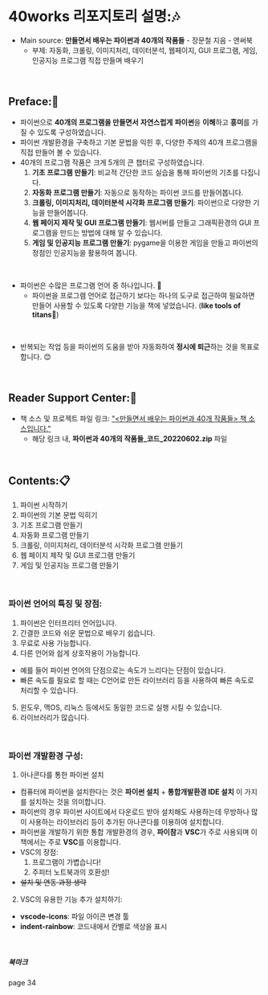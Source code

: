 # 40works 리포지토리 설명::notes:
- Main source: **만들면서 배우는 파이썬과 40개의 작품들** - 장문철 지음 - 앤써북
  - 부제: 자동화, 크롤링, 이미지처리, 데이터분석, 웹페이지, GUI 프로그램, 게임, 인공지능 프로그램 직접 만들며 배우기

<br>

## Preface::bookmark_tabs:
- 파이썬으로 **40개의 프로그램을 만들면서** **자연스럽게** **파이썬**을 **이해**하고 **흥미**를 가질 수 있도록 구성하였습니다.
- 파이썬 개발환경을 구축하고 기본 문법을 익힌 후, 다양한 주제의 40개 프로그램을 직접 만들어 볼 수 있습니다.
- 40개의 프로그램 작품은 크게 5개의 큰 챕터로 구성하였습니다.
    1. **기초 프로그램 만들기**: 비교적 간단한 코드 실습을 통해 파이썬의 기초를 다집니다.
    2. **자동화 프로그램 만들기**: 자동으로 동작하는 파이썬 코드를 만들어봅니다.
    3. **크롤링, 이미지처리, 데이터분석 시각화 프로그램 만들기**: 파이썬으로 다양한 기능을 만들어봅니다.
    4. **웹 페이지 제작 및 GUI 프로그램 만들기**: 웹서버를 만들고 그래픽환경의 GUI 프로그램을 만드는 방법에 대해 알 수 있습니다.
    5. **게임 및 인공지능 프로그램 만들기**: pygame을 이용한 게임을 만들고 파이썬의 정점인 인공지능을 활용하여 봅니다.

<br>

- 파이썬은 수많은 프로그램 언어 중 하나입니다. :snake:
  - 파이썬을 프로그램 언어로 접근하기 보다는 하나의 도구로 접근하여 필요하면 만들어 사용할 수 있도록 다양한 기능을 책에 넣었습니다. (**like tools of titans**:trident:)

<br>

- 반복되는 작업 등을 파이썬의 도움을 받아 자동화하여 **정시에 퇴근**하는 것을 목표로 합니다. :blush:

<br>

## Reader Support Center::open_file_folder:
- 책 소스 및 프로젝트 파일 링크: <a href="https://cafe.naver.com/answerbook/4080" target="_blank">"<만들면서 배우는 파이썬과 40개 작품들> 책 소스입니다."</a>
  - 해당 링크 내, **파이썬과 40개의 작품들_코드_20220602.zip** 파일

<br>

## Contents::clipboard:
1. 파이썬 시작하기
2. 파이썬의 기본 문법 익히기
3. 기초 프로그램 만들기
4. 자동화 프로그램 만들기
5. 크롤링, 이미지처리, 데이터분석 시각화 프로그램 만들기
6. 웹 페이지 제작 및 GUI 프로그램 만들기 
7. 게임 및 인공지능 프로그램 만들기


<br>

### 파이썬 언어의 특징 및 장점:
1. 파이썬은 인터프리터 언어입니다.
2. 간결한 코드와 쉬운 문법으로 배우기 쉽습니다.
3. 무료로 사용 가능합니다.
4. 다른 언어와 쉽게 상호작용이 가능합니다.
- 예를 들어 파이썬 언어의 단점으로는 속도가 느리다는 단점이 있습니다.
- 빠른 속도를 필요로 할 때는 C언어로 만든 라이브러리 등을 사용하여 빠른 속도로 처리할 수 있습니다.
5. 윈도우, 맥OS, 리눅스 등에서도 동일한 코드로 실행 시킬 수 있습니다.
6. 라이브러리가 많습니다.

<br>

### 파이썬 개발환경 구성:
1. 아나콘다를 통한 파이썬 설치
- 컴퓨터에 파이썬을 설치한다는 것은 **파이썬 설치** + **통합개발환경 IDE 설치** 이 가지를 설치하는 것을 의미합니다.
- 파이썬의 경우 파이썬 사이트에서 다운로드 받아 설치해도 사용하는데 무방하나 많이 사용하는 라이브러리 등이 추가된 아나콘다를 이용하여 설치합니다.
- 파이썬을 개발하기 위한 통합 개발환경의 경우, **파이참**과 **VSC**가 주로 사용되며 이 책에서는 주로 **VSC**를 이용합니다.
- VSC의 장점:
  1. 프로그램이 가볍습니다!
  2. 주피터 노트북과의 호환성!
- ~~설치 및 연동 과정 생략~~


2. VSC의 유용한 기능 추가 설치하기:
- **vscode-icons**: 파일 아이콘 변경 툴
- **indent-rainbow**: 코드내에서 칸별로 색상을 표시

<br>

##### 북마크
page 34 

<br>

